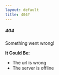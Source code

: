 ```yaml
---
layout: default
title: 404?
---
```


##### 404
Something went wrong!

**It Could Be:**
- The url is wrong
- The server is offline
